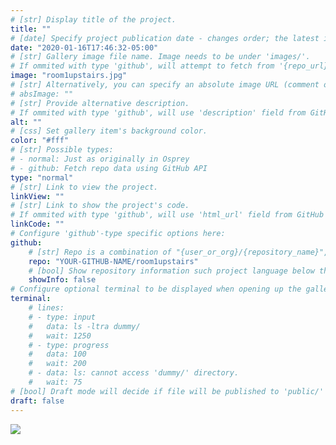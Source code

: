 ```yaml
---
# [str] Display title of the project.
title: ""
# [date] Specify project publication date - changes order; the latest item will be displayed first.
date: "2020-01-16T17:46:32-05:00"
# [str] Gallery image file name. Image needs to be under 'images/'.
# If ommited with type 'github', will attempt to fetch from '{repo_url}/.github/logo.png'.
image: "room1upstairs.jpg"
# [str] Alternatively, you can specify an absolute image URL (comment out the following line).
# absImage: ""
# [str] Provide alternative description.
# If ommited with type 'github', will use 'description' field from GitHub API.
alt: ""
# [css] Set gallery item's background color.
color: "#fff"
# [str] Possible types:
# - normal: Just as originally in Osprey
# - github: Fetch repo data using GitHub API
type: "normal"
# [str] Link to view the project.
linkView: ""
# [str] Link to show the project's code.
# If ommited with type 'github', will use 'html_url' field from GitHub API.
linkCode: ""
# Configure 'github'-type specific options here:
github:
    # [str] Repo is a combination of "{user_or_org}/{repository_name}", e.g. "kdevo/osprey-delight.
    repo: "YOUR-GITHUB-NAME/room1upstairs"
    # [bool] Show repository information such project language below the buttons.
    showInfo: false
# Configure optional terminal to be displayed when opening up the gallery item:
terminal:
    # lines:
    # - type: input
    #   data: ls -ltra dummy/
    #   wait: 1250
    # - type: progress
    #   data: 100
    #   wait: 200
    # - data: ls: cannot access 'dummy/' directory.
    #   wait: 75
# [bool] Draft mode will decide if file will be published to 'public/' directory.
draft: false
---
```

![](/images/room1upstairs.jpg)
